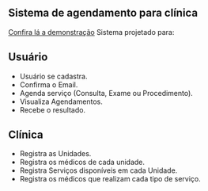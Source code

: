 
## Sistema de agendamento para clínica
<a href="https://clinicasite.lad566.com.br">Confira lá a demonstração</a>
Sistema projetado para:

## Usuário
- Usuário se cadastra.
- Confirma o Email.
- Agenda serviço (Consulta, Exame ou Procedimento).
- Visualiza Agendamentos.
- Recebe o resultado.

## Clínica
- Registra as Unidades.
- Registra os médicos de cada unidade.
- Registra Serviços disponíveis em cada Unidade.
- Registra os médicos que realizam cada tipo de serviço.


